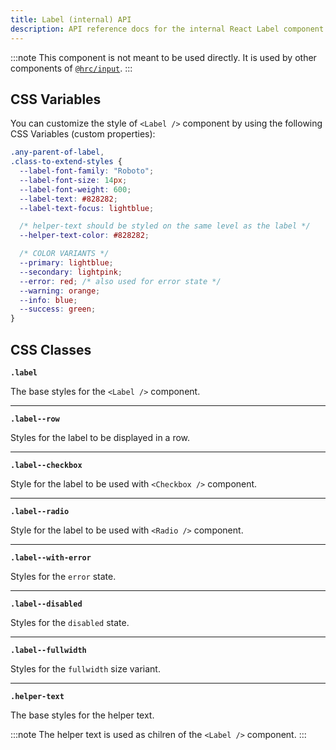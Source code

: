 ```yaml
---
title: Label (internal) API
description: API reference docs for the internal React Label component
---
```


:::note
This component is not meant to be used directly. It is used by other components
of [`@hrc/input`](/hrc/packages/input).
:::

## CSS Variables

You can customize the style of `<Label />` component by using the following CSS
Variables (custom properties):

```css
.any-parent-of-label,
.class-to-extend-styles {
  --label-font-family: "Roboto";
  --label-font-size: 14px;
  --label-font-weight: 600;
  --label-text: #828282;
  --label-text-focus: lightblue;

  /* helper-text should be styled on the same level as the label */
  --helper-text-color: #828282;

  /* COLOR VARIANTS */
  --primary: lightblue;
  --secondary: lightpink;
  --error: red; /* also used for error state */
  --warning: orange;
  --info: blue;
  --success: green;
}
```

## CSS Classes

**`.label`**

The base styles for the `<Label />` component.

---

**`.label--row`**

Styles for the label to be displayed in a row.

---

**`.label--checkbox`**

Style for the label to be used with `<Checkbox />` component.

---

**`.label--radio`**

Style for the label to be used with `<Radio />` component.

---

**`.label--with-error`**

Styles for the `error` state.

---

**`.label--disabled`**

Styles for the `disabled` state.

---

**`.label--fullwidth`**

Styles for the `fullwidth` size variant.

---

**`.helper-text`**

The base styles for the helper text.

:::note
The helper text is used as chilren of the `<Label />` component.
:::
